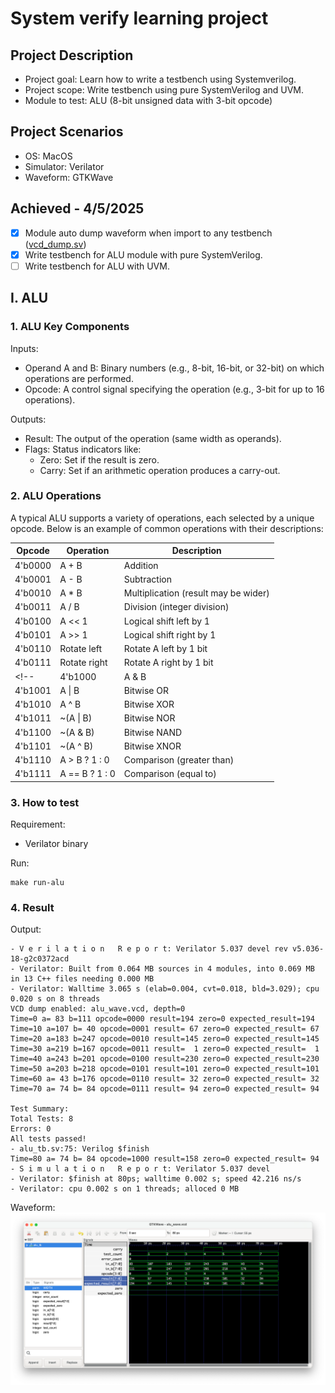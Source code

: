 # System verify learning project

## Project Description

- Project goal: Learn how to write a testbench using Systemverilog.
- Project scope: Write testbench using pure SystemVerilog and UVM.
- Module to test: ALU (8-bit unsigned data with 3-bit opcode)

## Project Scenarios

- OS: MacOS
- Simulator: Verilator
- Waveform: GTKWave

## Achieved - 4/5/2025

- [x] Module auto dump waveform when import to any testbench ([vcd_dump.sv](/vcd_dump.sv))
- [x] Write testbench for ALU module with pure SystemVerilog.
- [ ] Write testbench for ALU with UVM.

## I. ALU 

### 1. ALU Key Components

Inputs:
- Operand A and B: Binary numbers (e.g., 8-bit, 16-bit, or 32-bit) on which operations are performed.
- Opcode: A control signal specifying the operation (e.g., 3-bit for up to 16 operations).

Outputs:
- Result: The output of the operation (same width as operands).
- Flags: Status indicators like:
    - Zero: Set if the result is zero.
    - Carry: Set if an arithmetic operation produces a carry-out.


### 2. ALU Operations
A typical ALU supports a variety of operations, each selected by a unique opcode. Below is an example of common operations with their descriptions:

| Opcode  | Operation      | Description                          |
|---------|----------------|--------------------------------------|
| 4'b0000 | A + B          | Addition                             |
| 4'b0001 | A - B          | Subtraction                          |
| 4'b0010 | A * B          | Multiplication (result may be wider) |
| 4'b0011 | A / B          | Division (integer division)          |
| 4'b0100 | A << 1         | Logical shift left by 1              |
| 4'b0101 | A >> 1         | Logical shift right by 1             |
| 4'b0110 | Rotate left    | Rotate A left by 1 bit               |
| 4'b0111 | Rotate right   | Rotate A right by 1 bit              |
<!-- | 4'b1000 | A & B          | Bitwise AND                          |
| 4'b1001 | A \| B         | Bitwise OR                           |
| 4'b1010 | A ^ B          | Bitwise XOR                          |
| 4'b1011 | ~(A \| B)      | Bitwise NOR                          |
| 4'b1100 | ~(A & B)       | Bitwise NAND                         |
| 4'b1101 | ~(A ^ B)       | Bitwise XNOR                         |
| 4'b1110 | A > B ? 1 : 0  | Comparison (greater than)            |
| 4'b1111 | A == B ? 1 : 0 | Comparison (equal to)                | -->
### 3. How to test

Requirement:
- Verilator binary

Run:
```
make run-alu
```

### 4. Result

Output:
```
- V e r i l a t i o n   R e p o r t: Verilator 5.037 devel rev v5.036-18-g2c0372acd
- Verilator: Built from 0.064 MB sources in 4 modules, into 0.069 MB in 13 C++ files needing 0.000 MB
- Verilator: Walltime 3.065 s (elab=0.004, cvt=0.018, bld=3.029); cpu 0.020 s on 8 threads
VCD dump enabled: alu_wave.vcd, depth=0
Time=0 a= 83 b=111 opcode=0000 result=194 zero=0 expected_result=194
Time=10 a=107 b= 40 opcode=0001 result= 67 zero=0 expected_result= 67
Time=20 a=183 b=247 opcode=0010 result=145 zero=0 expected_result=145
Time=30 a=219 b=167 opcode=0011 result=  1 zero=0 expected_result=  1
Time=40 a=243 b=201 opcode=0100 result=230 zero=0 expected_result=230
Time=50 a=203 b=218 opcode=0101 result=101 zero=0 expected_result=101
Time=60 a= 43 b=176 opcode=0110 result= 32 zero=0 expected_result= 32
Time=70 a= 74 b= 84 opcode=0111 result= 94 zero=0 expected_result= 94

Test Summary:
Total Tests: 8
Errors: 0
All tests passed!
- alu_tb.sv:75: Verilog $finish
Time=80 a= 74 b= 84 opcode=1000 result=158 zero=0 expected_result= 94
- S i m u l a t i o n   R e p o r t: Verilator 5.037 devel
- Verilator: $finish at 80ps; walltime 0.002 s; speed 42.216 ns/s
- Verilator: cpu 0.002 s on 1 threads; alloced 0 MB
```

Waveform:
![waveform](/screenshots/alu_wave.png)


